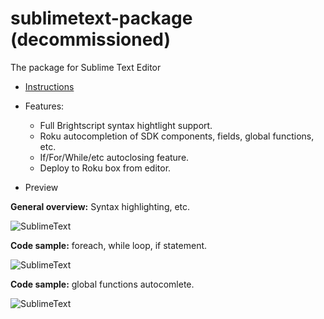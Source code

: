 # sublimetext-package (decommissioned)
The package for Sublime Text Editor

 - [Instructions](../master/documentation/README.md)

 - Features:
   - Full Brightscript syntax hightlight support.
   - Roku autocompletion of SDK components, fields, global functions, etc.
   - If/For/While/etc autoclosing feature.
   - Deploy to Roku box from editor.


 - Preview

**General overview:** Syntax highlighting, etc.

![SublimeText](../master/documentation/Sublime1.png "SublimeText")

**Code sample:** foreach, while loop, if statement.

![SublimeText](../master/documentation/foreach_while_if.gif "SublimeText")

**Code sample:** global functions autocomlete.

![SublimeText](../master/documentation/global_functions.gif "SublimeText")
